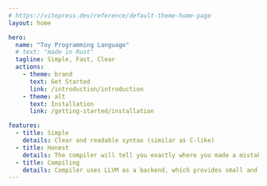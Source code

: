 ```yaml
---
# https://vitepress.dev/reference/default-theme-home-page
layout: home

hero:
  name: "Toy Programming Language"
  # text: "made in Rust"
  tagline: Simple, Fast, Clear
  actions:
    - theme: brand
      text: Get Started
      link: /introduction/introduction
    - theme: alt
      text: Installation
      link: /getting-started/installation

features:
  - title: Simple
    details: Clear and readable syntax (similar as C-like)
  - title: Honest
    details: The compiler will tell you exactly where you made a mistake
  - title: Compiling
    details: Compiler uses LLVM as a backend, which provides small and fast binaries
---
```


